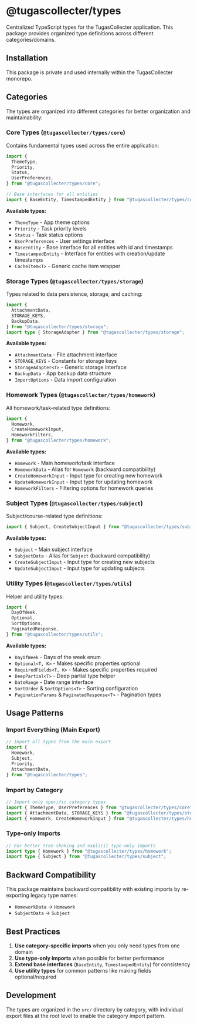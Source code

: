 # @tugascollecter/types

Centralized TypeScript types for the TugasCollecter application. This package provides organized type definitions across different categories/domains.

## Installation

This package is private and used internally within the TugasCollecter monorepo.

## Categories

The types are organized into different categories for better organization and maintainability:

### Core Types (`@tugascollecter/types/core`)

Contains fundamental types used across the entire application:

```typescript
import {
  ThemeType,
  Priority,
  Status,
  UserPreferences,
} from "@tugascollecter/types/core";

// Base interfaces for all entities
import { BaseEntity, TimestampedEntity } from "@tugascollecter/types/core";
```

**Available types:**

- `ThemeType` - App theme options
- `Priority` - Task priority levels
- `Status` - Task status options
- `UserPreferences` - User settings interface
- `BaseEntity` - Base interface for all entities with id and timestamps
- `TimestampedEntity` - Interface for entities with creation/update timestamps
- `CacheItem<T>` - Generic cache item wrapper

### Storage Types (`@tugascollecter/types/storage`)

Types related to data persistence, storage, and caching:

```typescript
import {
  AttachmentData,
  STORAGE_KEYS,
  BackupData,
} from "@tugascollecter/types/storage";
import type { StorageAdapter } from "@tugascollecter/types/storage";
```

**Available types:**

- `AttachmentData` - File attachment interface
- `STORAGE_KEYS` - Constants for storage keys
- `StorageAdapter<T>` - Generic storage interface
- `BackupData` - App backup data structure
- `ImportOptions` - Data import configuration

### Homework Types (`@tugascollecter/types/homework`)

All homework/task-related type definitions:

```typescript
import {
  Homework,
  CreateHomeworkInput,
  HomeworkFilters,
} from "@tugascollecter/types/homework";
```

**Available types:**

- `Homework` - Main homework/task interface
- `HomeworkData` - Alias for `Homework` (backward compatibility)
- `CreateHomeworkInput` - Input type for creating new homework
- `UpdateHomeworkInput` - Input type for updating homework
- `HomeworkFilters` - Filtering options for homework queries

### Subject Types (`@tugascollecter/types/subject`)

Subject/course-related type definitions:

```typescript
import { Subject, CreateSubjectInput } from "@tugascollecter/types/subject";
```

**Available types:**

- `Subject` - Main subject interface
- `SubjectData` - Alias for `Subject` (backward compatibility)
- `CreateSubjectInput` - Input type for creating new subjects
- `UpdateSubjectInput` - Input type for updating subjects

### Utility Types (`@tugascollecter/types/utils`)

Helper and utility types:

```typescript
import {
  DayOfWeek,
  Optional,
  SortOptions,
  PaginatedResponse,
} from "@tugascollecter/types/utils";
```

**Available types:**

- `DayOfWeek` - Days of the week enum
- `Optional<T, K>` - Makes specific properties optional
- `RequiredFields<T, K>` - Makes specific properties required
- `DeepPartial<T>` - Deep partial type helper
- `DateRange` - Date range interface
- `SortOrder` & `SortOptions<T>` - Sorting configuration
- `PaginationParams` & `PaginatedResponse<T>` - Pagination types

## Usage Patterns

### Import Everything (Main Export)

```typescript
// Import all types from the main export
import {
  Homework,
  Subject,
  Priority,
  AttachmentData,
} from "@tugascollecter/types";
```

### Import by Category

```typescript
// Import only specific category types
import { ThemeType, UserPreferences } from "@tugascollecter/types/core";
import { AttachmentData, STORAGE_KEYS } from "@tugascollecter/types/storage";
import { Homework, CreateHomeworkInput } from "@tugascollecter/types/homework";
```

### Type-only Imports

```typescript
// For better tree-shaking and explicit type-only imports
import type { Homework } from "@tugascollecter/types/homework";
import type { Subject } from "@tugascollecter/types/subject";
```

## Backward Compatibility

This package maintains backward compatibility with existing imports by re-exporting legacy type names:

- `HomeworkData` → `Homework`
- `SubjectData` → `Subject`

## Best Practices

1. **Use category-specific imports** when you only need types from one domain
2. **Use type-only imports** when possible for better performance
3. **Extend base interfaces** (`BaseEntity`, `TimestampedEntity`) for consistency
4. **Use utility types** for common patterns like making fields optional/required

## Development

The types are organized in the `src/` directory by category, with individual export files at the root level to enable the category import pattern.
